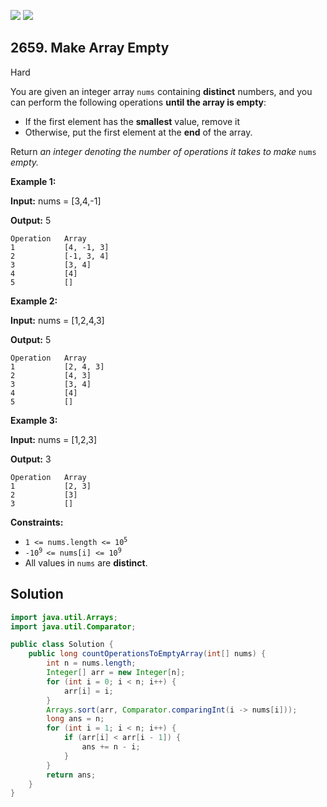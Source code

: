 [![](https://img.shields.io/github/stars/javadev/LeetCode-in-Java?label=Stars&style=flat-square)](https://github.com/javadev/LeetCode-in-Java)
[![](https://img.shields.io/github/forks/javadev/LeetCode-in-Java?label=Fork%20me%20on%20GitHub%20&style=flat-square)](https://github.com/javadev/LeetCode-in-Java/fork)

## 2659\. Make Array Empty

Hard

You are given an integer array `nums` containing **distinct** numbers, and you can perform the following operations **until the array is empty**:

*   If the first element has the **smallest** value, remove it
*   Otherwise, put the first element at the **end** of the array.

Return _an integer denoting the number of operations it takes to make_ `nums` _empty._

**Example 1:**

**Input:** nums = [3,4,-1]

**Output:** 5

    Operation   Array
    1           [4, -1, 3]
    2           [-1, 3, 4]
    3           [3, 4]
    4           [4]
    5           []

**Example 2:**

**Input:** nums = [1,2,4,3]

**Output:** 5

    Operation   Array
    1           [2, 4, 3]
    2           [4, 3]
    3           [3, 4]
    4           [4]
    5           []

**Example 3:**

**Input:** nums = [1,2,3]

**Output:** 3

    Operation   Array
    1           [2, 3]
    2           [3]
    3           []

**Constraints:**

*   <code>1 <= nums.length <= 10<sup>5</sup></code>
*   <code>-10<sup>9 </sup><= nums[i] <= 10<sup>9</sup></code>
*   All values in `nums` are **distinct**.

## Solution

```java
import java.util.Arrays;
import java.util.Comparator;

public class Solution {
    public long countOperationsToEmptyArray(int[] nums) {
        int n = nums.length;
        Integer[] arr = new Integer[n];
        for (int i = 0; i < n; i++) {
            arr[i] = i;
        }
        Arrays.sort(arr, Comparator.comparingInt(i -> nums[i]));
        long ans = n;
        for (int i = 1; i < n; i++) {
            if (arr[i] < arr[i - 1]) {
                ans += n - i;
            }
        }
        return ans;
    }
}
```